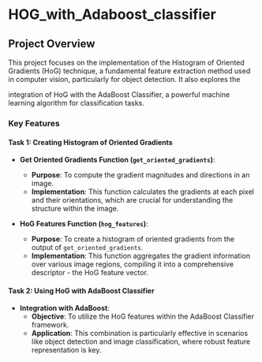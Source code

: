# HOG_with_Adaboost_classifier


## Project Overview

This project focuses on the implementation of the Histogram of Oriented Gradients (HoG) technique, a fundamental feature extraction method used in computer vision, particularly for object detection. It also explores the

integration of HoG with the AdaBoost Classifier, a powerful machine learning algorithm for classification tasks.

### Key Features

#### Task 1: Creating Histogram of Oriented Gradients

- **Get Oriented Gradients Function (`get_oriented_gradients`)**: 
  - **Purpose**: To compute the gradient magnitudes and directions in an image.
  - **Implementation**: This function calculates the gradients at each pixel and their orientations, which are crucial for understanding the structure within the image.

- **HoG Features Function (`hog_features`)**: 
  - **Purpose**: To create a histogram of oriented gradients from the output of `get_oriented_gradients`.
  - **Implementation**: This function aggregates the gradient information over various image regions, compiling it into a comprehensive descriptor - the HoG feature vector.

#### Task 2: Using HoG with AdaBoost Classifier

- **Integration with AdaBoost**: 
  - **Objective**: To utilize the HoG features within the AdaBoost Classifier framework.
  - **Application**: This combination is particularly effective in scenarios like object detection and image classification, where robust feature representation is key.

